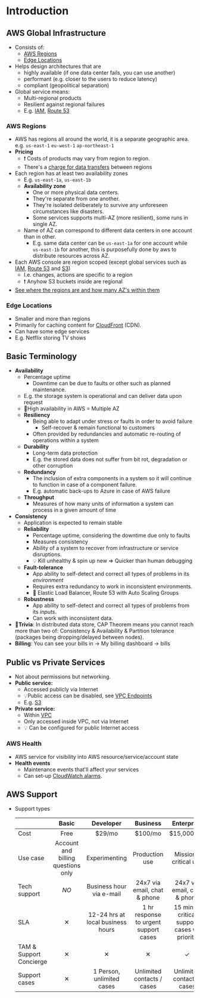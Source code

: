 # Introduction

## AWS Global Infrastructure

- Consists of:
  - [AWS Regions](#aws-regions)
  - [Edge Locations](#edge-locations)
- Helps design architectures that are
  - highly available (if one data center fails, you can use another)
  - performant (e.g. closer to the users to reduce latency)
  - compliant (geopolitical separation)
- Global service means:
  - Multi-regional products
  - Resilient against regional failures
  - E.g. [IAM](./02-01-security-iam.md#iam), [Route 53](./04-06-01-networking-edge-route-53.md#route-53)

### AWS Regions

- AWS has regions all around the world, it is a separate geographic area. e.g. `us-east-1` `eu-west-1` `ap-northeast-1`
- **Pricing**
  - ❗ Costs of products may vary from region to region.
  - There's a [charge for data transfers](./01-02-01-aws-management-economics-pricing-pricing-calculator-data-transfer-savings-plans.md#data-transfer-charges) between regions
- Each region has at least two availability zones
  - E.g. `us-east-1a`, `us-east-1b`
  - **Availability zone**
    - One or more physical data centers.
    - They're separate from one another.
    - They're isolated deliberately to survive any unforeseen circumstances like disasters.
    - Some services supports multi-AZ (more resilient), some runs in single AZ.
  - Name of AZ can correspond to different data centers in one account than in other.
    - E.g. same data center can be `us-east-1a` for one account while `us-east-1b` for another, this is purposefully done by aws to distribute resources across AZ.
- Each AWS console are region scoped (except global services such as [IAM](./02-01-security-iam.md#iam), [Route 53](./04-06-01-networking-edge-route-53.md#route-53) and [S3](./06-01-01-data-s3-overview.md#amazon-s3-overview))
  - I.e. changes, actions are specific to a region
  - ❗ Anyhow S3 buckets inside are regional
- [See where the regions are and how many AZ's within them](https://aws.amazon.com/about-aws/global-infrastructure/)

### Edge Locations

- Smaller and more than regions
- Primarily for caching content for [CloudFront](./04-06-02-networking-edge-cloudfront.md) (CDN).
- Can have some edge services
- E.g. Netflix storing TV shows

## Basic Terminology

- **Availability**
  - Percentage uptime
    - Downtime can be due to faults or other such as planned maintenance.
  - E.g. the storage system is operational and can deliver data upon request
  - 📝High availability in AWS = Multiple AZ
  - **Resiliency**
    - Being able to adapt under stress or faults in order to avoid failure
      - Self-recover & remain functional to customers
    - Often provided by redundancies and automatic re-routing of operations within a system
  - **Durability**
    - Long-term data protection
    - E.g. the stored data does not suffer from bit rot, degradation or other corruption
  - **Redundancy**
    - The inclusion of extra components in a system so it will continue to function in case of a component failure.
    - E.g. automatic back-ups to Azure in case of AWS failure
  - **Throughput**
    - Measures of how many units of information a system can process in a given amount of time
- **Consistency**
  - Application is expected to remain stable
  - **Reliability**
    - Percentage uptime, considering the downtime due only to faults
    - Measures consistency
    - Ability of a system to recover from infrastructure or service disruptions.
    - 💡 Kill unhealthy & spin up new => Quicker than human debugging
  - **Fault-tolerance**
    - App ability to self-detect and correct all types of problems in its *environment*
    - Requires extra redundancy to work in inconsistent environments.
    - 📝 Elastic Load Balancer, Route 53 with Auto Scaling Groups
  - **Robustness**
    - App ability to self-detect and correct all types of problems from its *inputs*.
    - Can work with inconsistent data.
- **🤗Trivia**: In distributed data store, CAP Theorem means you cannot reach more than two of: Consistency & Availability & Partition tolerance (packages being dropping/delayed between nodes).
- **Billing**: You can see your bills in -> My billing dashboard -> bills

## Public vs Private Services

- Not about permissions but networking.
- **Public service:**
  - Accessed publicly via Internet
  - 💡Public access can be disabled, see [VPC Endpoints](./04-02-networking-vpc.md#vpc-endpoints)
  - E.g. [S3](./06-01-01-data-s3-overview.md#amazon-s3-overview)
- **Private service:**
  - Within [VPC](./04-02-networking-vpc.md#amazon-vpc)
  - Only accessed inside VPC, not via Internet
  - 💡 Can be configured for public Internet access

### AWS Health

- AWS service for visibility into AWS resource/service/account state
- **Health events**
  - Maintenance events that'll affect your services
  - Can set-up [CloudWatch alarms](./03-01-monitoring-cloudwatch-grafana.md#alarms).

## AWS Support

- Support types

  |   | Basic | Developer | Business | Enterprise |
  | - |:-----:|:---------:|:--------:|:----------:|
  | Cost | Free | $29/mo | $100/mo | $15,000/mo |
  | Use case | Account and billing questions only | Experimenting | Production use | Mission-critical use |
  | Tech support | *NO* | Business hour via e-mail | 24x7 via email, chat & phone | 24x7 via email, chat & phone |
  | SLA | ✕ | 12-24 hrs at local business hours | 1 hr response to urgent support cases | 15 min to critical support cases w/ priority |
  | TAM & Support Concierge |  ✕ | ✕ | ✕ | ✓ |
  | Support cases | ✕ | 1 Person, unlimited cases | Unlimited contacts / cases | Unlimited contacts / cases |
